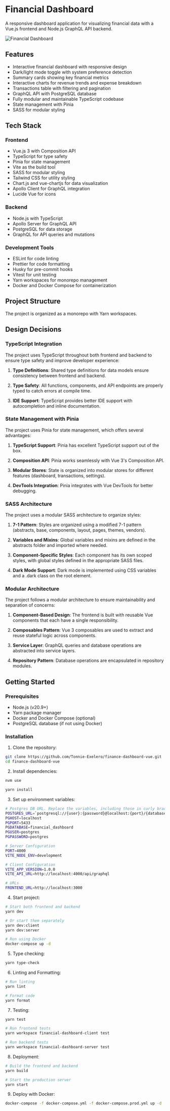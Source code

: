 # Financial Dashboard

A responsive dashboard application for visualizing financial data with a Vue.js frontend and Node.js GraphQL API backend.

![Financial Dashboard](./dashboard.png)

## Features

- Interactive financial dashboard with responsive design
- Dark/light mode toggle with system preference detection
- Summary cards showing key financial metrics
- Interactive charts for revenue trends and expense breakdown
- Transactions table with filtering and pagination
- GraphQL API with PostgreSQL database
- Fully modular and maintainable TypeScript codebase
- State management with Pinia
- SASS for modular styling

## Tech Stack

### Frontend

- Vue.js 3 with Composition API
- TypeScript for type safety
- Pinia for state management
- Vite as the build tool
- SASS for modular styling
- Tailwind CSS for utility styling
- Chart.js and vue-chartjs for data visualization
- Apollo Client for GraphQL integration
- Lucide Vue for icons

### Backend

- Node.js with TypeScript
- Apollo Server for GraphQL API
- PostgreSQL for data storage
- GraphQL for API queries and mutations

### Development Tools

- ESLint for code linting
- Prettier for code formatting
- Husky for pre-commit hooks
- Vitest for unit testing
- Yarn workspaces for monorepo management
- Docker and Docker Compose for containerization

## Project Structure

The project is organized as a monorepo with Yarn workspaces.

## Design Decisions

### TypeScript Integration

The project uses TypeScript throughout both frontend and backend to ensure type safety and improve developer experience:

1. **Type Definitions**: Shared type definitions for data models ensure consistency between frontend and backend.

2. **Type Safety**: All functions, components, and API endpoints are properly typed to catch errors at compile time.

3. **IDE Support**: TypeScript provides better IDE support with autocompletion and inline documentation.

### State Management with Pinia

The project uses Pinia for state management, which offers several advantages:

1. **TypeScript Support**: Pinia has excellent TypeScript support out of the box.

2. **Composition API**: Pinia works seamlessly with Vue 3's Composition API.

3. **Modular Stores**: State is organized into modular stores for different features (dashboard, transactions, settings).

4. **DevTools Integration**: Pinia integrates with Vue DevTools for better debugging.

### SASS Architecture

The project uses a modular SASS architecture to organize styles:

1. **7-1 Pattern**: Styles are organized using a modified 7-1 pattern (abstracts, base, components, layout, pages, themes, vendors).

2. **Variables and Mixins**: Global variables and mixins are defined in the abstracts folder and imported where needed.

3. **Component-Specific Styles**: Each component has its own scoped styles, with global styles defined in the appropriate SASS files.

4. **Dark Mode Support**: Dark mode is implemented using CSS variables and a .dark class on the root element.

### Modular Architecture

The project follows a modular architecture to ensure maintainability and separation of concerns:

1. **Component-Based Design**: The frontend is built with reusable Vue components that each have a single responsibility.

2. **Composables Pattern**: Vue 3 composables are used to extract and reuse stateful logic across components.

3. **Service Layer**: GraphQL queries and database operations are abstracted into service layers.

4. **Repository Pattern**: Database operations are encapsulated in repository modules.

## Getting Started

### Prerequisites

- Node.js (v20.9+)
- Yarn package manager
- Docker and Docker Compose (optional)
- PostgreSQL database (if not using Docker)

### Installation

1. Clone the repository:

```bash
git clone https://github.com/Tonnie-Exelero/finance-dashboard-vue.git
cd finance-dashboard-vue
```

2. Install dependencies:

```bash
nvm use

yarn install
```

3. Set up environment variables:

```bash
# Postgres DB URL. Replace the variables, including those in curly braces {} with your postgresql details
POSTGRES_URL=`postgresql://{user}:{password}@localhost:{port}/{database}?schema=public`
PGHOST=localhost
PGPORT=5433
PGDATABASE=financial_dashboard
PGUSER=postgres
PGPASSWORD=postgres

# Server Configuration
PORT=4000
VITE_NODE_ENV=development

# Client Configuration
VITE_APP_VERSION=1.0.0
VITE_API_URL=http://localhost:4000/api/graphql

# URLs
FRONTEND_URL=http://localhost:3000
```

4. Start project:

```bash
# Start both frontend and backend
yarn dev

# Or start them separately
yarn dev:client
yarn dev:server

# Run using Docker
docker-compose up -d
```

5. Type checking:

```bash
yarn type-check
```

6. Linting and Formatting:

```bash
# Run linting
yarn lint

# Format code
yarn format
```

7. Testing:

```bash
yarn test

# Run frontend tests
yarn workspace financial-dashboard-client test

# Run backend tests
yarn workspace financial-dashboard-server test
```

8. Deployment:

```bash
# Build the frontend and backend
yarn build

# Start the production server
yarn start
```

9. Deploy with Docker:

```bash
docker-compose -f docker-compose.yml -f docker-compose.prod.yml up -d
```
